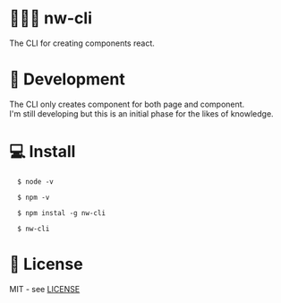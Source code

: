 # 👨🏼‍💻 nw-cli

The CLI for creating components react.

# 🚀 Development

The CLI only creates component for both page and component. <br>
I'm still developing but this is an initial phase for the likes of knowledge.

# 💻 Install

```
  $ node -v

  $ npm -v

  $ npm instal -g nw-cli

  $ nw-cli
```

# 📃 License

MIT - see [LICENSE](./LICENSE)
